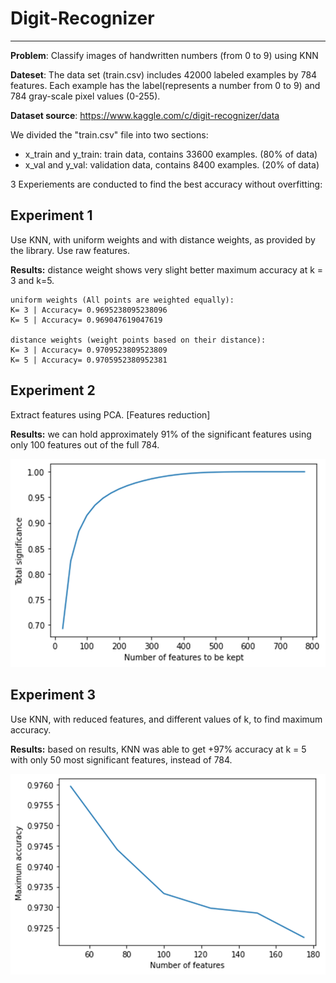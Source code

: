 # Digit-Recognizer
____________

**Problem**: Classify images of handwritten numbers (from 0 to 9) using KNN

**Dateset**: The data set (train.csv) includes 42000 labeled examples by 784 features. Each example has the label(represents a number from 0 to 9) and 784 gray-scale pixel values (0-255).

**Dataset source**: https://www.kaggle.com/c/digit-recognizer/data


We divided the "train.csv" file into two sections:
- x_train and y_train: train data, contains 33600 examples. (80% of data)
- x_val and y_val: validation data, contains 8400 examples. (20% of data)

3 Experiements are conducted to find the best accuracy without overfitting:

## Experiment 1
Use KNN, with uniform weights and with distance weights, as provided by the library. Use raw features.

**Results:** distance weight shows very slight better maximum accuracy at k = 3 and k=5.  
    
    uniform weights (All points are weighted equally):
    K= 3 | Accuracy= 0.9695238095238096
    K= 5 | Accuracy= 0.969047619047619

    distance weights (weight points based on their distance):
    K= 3 | Accuracy= 0.9709523809523809
    K= 5 | Accuracy= 0.9705952380952381

## Experiment 2
Extract features using PCA. [Features reduction]

**Results:** we can hold approximately 91% of the significant features using only 100 features out of the full 784.

![plot](./output_charts/Total_Significance.png)

## Experiment 3
Use KNN, with reduced features, and different values of k, to find maximum accuracy.

**Results:** based on results, KNN was able to get +97% accuracy at k = 5 with only 50 most significant features, instead of 784.

![plot](./output_charts/Accuracy.png)
